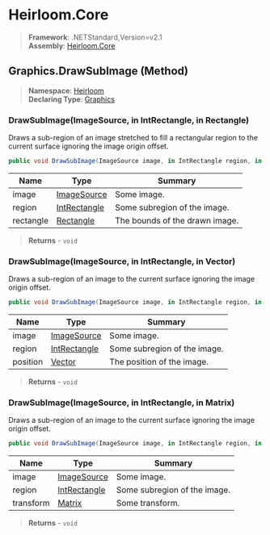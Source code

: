 # Heirloom.Core

> **Framework**: .NETStandard,Version=v2.1  
> **Assembly**: [Heirloom.Core][0]

## Graphics.DrawSubImage (Method)

> **Namespace**: [Heirloom][0]  
> **Declaring Type**: [Graphics][1]

### DrawSubImage(ImageSource, in IntRectangle, in Rectangle)

Draws a sub-region of an image stretched to fill a rectangular region to the current surface ignoring the image origin offset.

```cs
public void DrawSubImage(ImageSource image, in IntRectangle region, in Rectangle rectangle)
```

| Name      | Type              | Summary                        |
|-----------|-------------------|--------------------------------|
| image     | [ImageSource][2]  | Some image.                    |
| region    | [IntRectangle][3] | Some subregion of the image.   |
| rectangle | [Rectangle][4]    | The bounds of the drawn image. |

> **Returns** - `void`

### DrawSubImage(ImageSource, in IntRectangle, in Vector)

Draws a sub-region of an image to the current surface ignoring the image origin offset.

```cs
public void DrawSubImage(ImageSource image, in IntRectangle region, in Vector position)
```

| Name     | Type              | Summary                      |
|----------|-------------------|------------------------------|
| image    | [ImageSource][2]  | Some image.                  |
| region   | [IntRectangle][3] | Some subregion of the image. |
| position | [Vector][5]       | The position of the image.   |

> **Returns** - `void`

### DrawSubImage(ImageSource, in IntRectangle, in Matrix)

Draws a sub-region of an image to the current surface ignoring the image origin offset.

```cs
public void DrawSubImage(ImageSource image, in IntRectangle region, in Matrix transform)
```

| Name      | Type              | Summary                      |
|-----------|-------------------|------------------------------|
| image     | [ImageSource][2]  | Some image.                  |
| region    | [IntRectangle][3] | Some subregion of the image. |
| transform | [Matrix][6]       | Some transform.              |

> **Returns** - `void`

[0]: ../../../Heirloom.Core.md
[1]: ../Graphics.md
[2]: ../ImageSource.md
[3]: ../IntRectangle.md
[4]: ../Rectangle.md
[5]: ../Vector.md
[6]: ../Matrix.md

